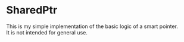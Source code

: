 # SharedPtr
This is my simple implementation of the basic logic of a smart pointer.  
It is not intended for general use.  
